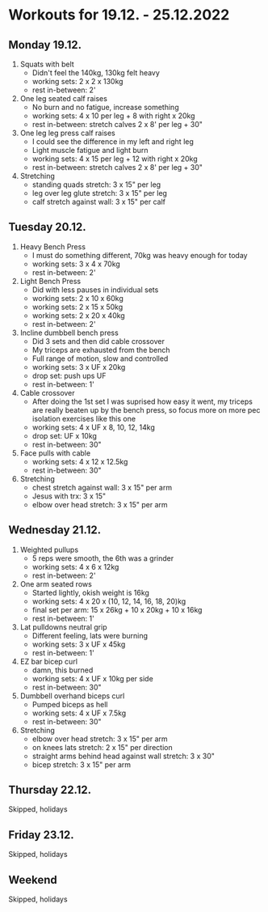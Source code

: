 # Workouts for 19.12. - 25.12.2022

## Monday 19.12.

1. Squats with belt
   - Didn't feel the 140kg, 130kg felt heavy
   - working sets: 2 x 2 x 130kg
   - rest in-between: 2'
2. One leg seated calf raises
   - No burn and no fatigue, increase something
   - working sets: 4 x 10 per leg + 8 with right x 20kg
   - rest in-between: stretch calves 2 x 8' per leg + 30"
3. One leg leg press calf raises
   - I could see the difference in my left and right leg
   - Light muscle fatigue and light burn
   - working sets: 4 x 15 per leg + 12 with right x 20kg
   - rest in-between: stretch calves 2 x 8' per leg + 30"
4. Stretching
   - standing quads stretch: 3 x 15" per leg
   - leg over leg glute stretch: 3 x 15" per leg
   - calf stretch against wall: 3 x 15" per calf

## Tuesday 20.12.

1. Heavy Bench Press
   - I must do something different, 70kg was heavy enough for today
   - working sets: 3 x 4 x 70kg
   - rest in-between: 2'
2. Light Bench Press
   - Did with less pauses in individual sets
   - working sets: 2 x 10 x 60kg
   - working sets: 2 x 15 x 50kg
   - working sets: 2 x 20 x 40kg
   - rest in-between: 2'
3. Incline dumbbell bench press
   - Did 3 sets and then did cable crossover
   - My triceps are exhausted from the bench
   - Full range of motion, slow and controlled
   - working sets: 3 x UF x 20kg
   - drop set: push ups UF
   - rest in-between: 1'
4. Cable crossover
   - After doing the 1st set I was suprised how easy it went, my triceps are
     really beaten up by the bench press, so focus more on more pec isolation
     exercises like this one
   - working sets: 4 x UF x 8, 10, 12, 14kg
   - drop set: UF x 10kg
   - rest in-between: 30"
5. Face pulls with cable
   - working sets: 4 x 12 x 12.5kg
   - rest in-between: 30"
6. Stretching
   - chest stretch against wall: 3 x 15" per arm
   - Jesus with trx: 3 x 15"
   - elbow over head stretch: 3 x 15" per arm

## Wednesday 21.12.

1. Weighted pullups
   - 5 reps were smooth, the 6th was a grinder
   - working sets: 4 x 6 x 12kg
   - rest in-between: 2'
2. One arm seated rows
   - Started lightly, okish weight is 16kg
   - working sets: 4 x 20 x (10, 12, 14, 16, 18, 20)kg
   - final set per arm: 15 x 26kg + 10 x 20kg + 10 x 16kg
   - rest in-between: 1'
3. Lat pulldowns neutral grip
   - Different feeling, lats were burning
   - working sets: 3 x UF x 45kg
   - rest in-between: 1'
4. EZ bar bicep curl
   - damn, this burned
   - working sets: 4 x UF x 10kg per side
   - rest in-between: 30"
5. Dumbbell overhand biceps curl
   - Pumped biceps as hell
   - working sets: 4 x UF x 7.5kg
   - rest in-between: 30"
6. Stretching
   - elbow over head stretch: 3 x 15" per arm
   - on knees lats stretch: 2 x 15" per direction
   - straight arms behind head against wall stretch: 3 x 30"
   - bicep stretch: 3 x 15" per arm

## Thursday 22.12.

Skipped, holidays

## Friday 23.12.

Skipped, holidays

## Weekend

Skipped, holidays

